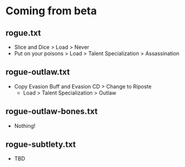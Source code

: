 # Coming from beta

## rogue.txt

* Slice and Dice > Load > Never
* Put on your poisons > Load > Talent Specialization > Assassination

## rogue-outlaw.txt

* Copy Evasion Buff and Evasion CD > Change to Riposte
    - Load > Talent Specialization > Outlaw

## rogue-outlaw-bones.txt

* Nothing!

## rogue-subtlety.txt

* TBD